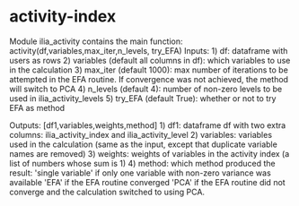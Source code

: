 # activity-index

Module ilia_activity contains the main function:
    activity(df,variables,max_iter,n_levels, try_EFA)
Inputs:
    1) df: dataframe with users as rows
    2) variables (default all columns in df): which variables to use in the calculation
    3) max_iter (default 1000): max number of iterations to be attempted in the EFA routine. If convergence was not achieved, the method will switch to PCA
    4) n_levels (default 4): number of non-zero levels to be used in ilia_activity_levels
    5) try_EFA (default True): whether or not to try EFA as method

Outputs: [df1,variables,weights,method]
    1) df1: dataframe df with two extra columns: ilia_activity_index and ilia_activity_level
    2) variables: variables used in the calculation (same as the input, except that duplicate variable names are removed)
    3) weights: weights of variables in the activity index (a list of numbers whose sum is 1)
    4) method: which method produced the result: 
            'single variable' if only one variable with non-zero variance was available
            'EFA' if the EFA routine converged
            'PCA' if the EFA routine did not converge and the calculation switched to using PCA.
